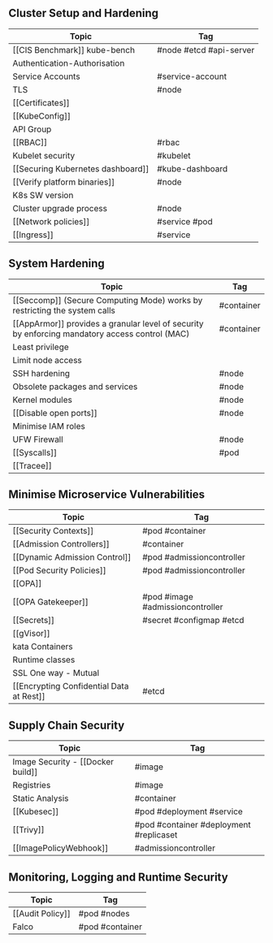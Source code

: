 ## Cluster Setup and Hardening

| Topic                             | Tag                     |
| --------------------------------- | ----------------------- |
| [[CIS Benchmark]] kube-bench      | #node #etcd #api-server |
| Authentication-Authorisation      |                         |
| Service Accounts                  | #service-account        |
| TLS                               | #node                   |
| [[Certificates]]                  |                         |
| [[KubeConfig]]                    |                         |
| API Group                         |                         |
| [[RBAC]]                          | #rbac                   |
| Kubelet security                  | #kubelet                |
| [[Securing Kubernetes dashboard]] | #kube-dashboard         |
| [[Verify platform binaries]]      | #node                   |
| K8s SW version                    |                         |
| Cluster upgrade process           | #node                   |
| [[Network policies]]              | #service #pod           |
| [[Ingress]]                       | #service                |

## System Hardening

| Topic                                                                                          | Tag        |
| ---------------------------------------------------------------------------------------------- | ---------- |
| [[Seccomp]] (Secure Computing Mode) works by restricting the system calls                      | #container |
| [[AppArmor]] provides a granular level of security by enforcing mandatory access control (MAC) | #container |
| Least privilege                                                                                |            |
| Limit node access                                                                              |            |
| SSH hardening                                                                                  | #node      |
| Obsolete packages and services                                                                 | #node      |
| Kernel modules                                                                                 | #node      |
| [[Disable open ports]]                                                                         | #node      |
| Minimise IAM roles                                                                             |            |
| UFW Firewall                                                                                   | #node      |
| [[Syscalls]]                                                                                   | #pod       |
| [[Tracee]]                                                                                     |            |

## Minimise Microservice Vulnerabilities

| Topic                                    | Tag                              |
| ---------------------------------------- | -------------------------------- |
| [[Security Contexts]]                    | #pod #container                  |
| [[Admission Controllers]]                | #container                       |
| [[Dynamic Admission Control]]            | #pod #admissioncontroller        |
| [[Pod Security Policies]]                | #pod #admissioncontroller        |
| [[OPA]]                                  |                                  |
| [[OPA Gatekeeper]]                       | #pod #image #admissioncontroller |
| [[Secrets]]                              | #secret #configmap #etcd         |
| [[gVisor]]                               |                                  |
| kata Containers                          |                                  |
| Runtime classes                          |                                  |
| SSL One way - Mutual                     |                                  |
| [[Encrypting Confidential Data at Rest]] | #etcd                            |

## Supply Chain Security

| Topic                             | Tag                                     |
| --------------------------------- | --------------------------------------- |
| Image Security - [[Docker build]] | #image                                  |
| Registries                        | #image                                  |
| Static Analysis                   | #container                              |
| [[Kubesec]]                       | #pod #deployment #service               |
| [[Trivy]]                         | #pod #container #deployment #replicaset |
| [[ImagePolicyWebhook]]            | #admissioncontroller                    |
## Monitoring, Logging and Runtime Security

| Topic            | Tag             |
| ---------------- | --------------- |
| [[Audit Policy]] | #pod #nodes     |
| Falco            | #pod #container |
